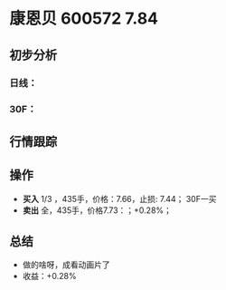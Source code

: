 # 康恩贝 600572 7.84
## 初步分析
### 日线：
  
### 30F：
  
## 行情跟踪
  
## 操作
  - **买入** 1/3 ，435手，价格：7.66，止损: 7.44； 30F一买
  - **卖出** 全，435手，价格7.73：；+0.28%；

## 总结
  - 做的啥呀，成看动画片了
  - 收益：+0.28%